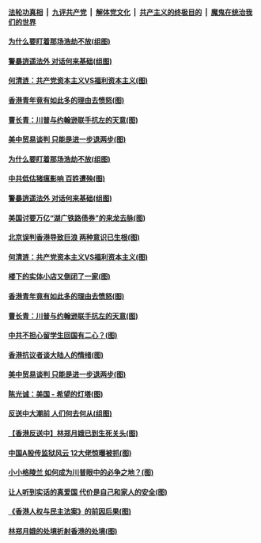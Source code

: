 ####  [法轮功真相](../../../../basic/blob/master/README.md?t=09130013) &nbsp;|&nbsp; [九评共产党](../../../../9ping.md/blob/master/README.md?t=09130013) &nbsp;|&nbsp; [解体党文化](../../../../jtdwh.md/blob/master/README.md?t=09130013)  &nbsp;|&nbsp; [共产主义的终极目的](../../../../gczydzjmd.md/blob/master/README.md?t=09130013) &nbsp;|&nbsp; [魔鬼在统治我们的世界](../../../../mgztzwmdsj.md/blob/master/README.md?t=09130013) 

#### [为什么要盯着那场浩劫不放(组图)](../pages/p4/907176.md?t=09130013) 

#### [警暴逍遥法外 对话何来基础(组图)](../pages/p4/907172.md?t=09130013) 

#### [何清涟：共产党资本主义VS福利资本主义(图)](../pages/p4/907049.md?t=09130013) 

#### [香港青年竟有如此多的理由去愤怒(图)](../pages/p4/907043.md?t=09130013) 

#### [曹长青：川普与约翰逊联手抗左的天意(图)](../pages/p4/907023.md?t=09130013) 

#### [美中贸易谈判 只能是进一步退两步(图)](../pages/p4/906940.md?t=09130013) 

#### [为什么要盯着那场浩劫不放(组图)](../pages/p4/907176.md?t=09130013) 

#### [中共低估猪瘟影响 百姓遭殃(图)](../pages/p4/907174.md?t=09130013) 

#### [警暴逍遥法外 对话何来基础(组图)](../pages/p4/907172.md?t=09130013) 

#### [美国讨要万亿“湖广铁路债券”的来龙去脉(图)](../pages/p4/907063.md?t=09130013) 

#### [北京误判香港导致巨浪 两种意识已生根(图)](../pages/p4/907053.md?t=09130013) 

#### [何清涟：共产党资本主义VS福利资本主义(图)](../pages/p4/907049.md?t=09130013) 

#### [楼下的实体小店又倒闭了一家(图)](../pages/p4/907045.md?t=09130013) 

#### [香港青年竟有如此多的理由去愤怒(图)](../pages/p4/907043.md?t=09130013) 

#### [曹长青：川普与约翰逊联手抗左的天意(图)](../pages/p4/907023.md?t=09130013) 

#### [中共不担心留学生回国有二心？(图)](../pages/p4/906946.md?t=09130013) 

#### [香港抗议者谈大陆人的情绪(图)](../pages/p4/906942.md?t=09130013) 

#### [美中贸易谈判 只能是进一步退两步(图)](../pages/p4/906940.md?t=09130013) 

#### [陈光诚：美国 - 希望的灯塔(图)](../pages/p4/906938.md?t=09130013) 

#### [反送中大潮前 人们何去何从(组图)](../pages/p4/906936.md?t=09130013) 

#### [【香港反送中】林郑月娥已到生死关头(图)](../pages/p4/905654.md?t=09130013) 

#### [中国A股传监狱风云 12大佬惊曝被抓(图)](../pages/p4/906844.md?t=09130013) 

#### [小小格陵兰 如何成为川普眼中的必争之地？(图)](../pages/p4/906842.md?t=09130013) 

#### [让人听到实话的真爱国 代价是自己和家人的安全(图)](../pages/p4/906837.md?t=09130013) 

#### [《香港人权与民主法案》的前因后果(图)](../pages/p4/906836.md?t=09130013) 

#### [林郑月娥的处境折射香港的处境(图)](../pages/p4/906834.md?t=09130013) 

